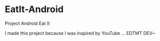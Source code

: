 # EatIt-Android
Project Android Eat It 


I made this project because I was inspired by YouTube ... 
EDTMT DEV~
